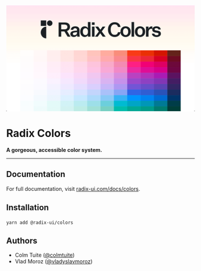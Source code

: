 [![Radix Colors Logo](colors.png)](https://radix-ui.com/colors)

# Radix Colors

**A gorgeous, accessible color system.**

---

## Documentation

For full documentation, visit [radix-ui.com/docs/colors](https://radix-ui.com/docs/colors).

## Installation

`yarn add @radix-ui/colors`

## Authors

- Colm Tuite ([@colmtuite](https://twitter.com/colmtuite))
- Vlad Moroz ([@vladyslavmoroz](https://twitter.com/vladyslavmoroz))
